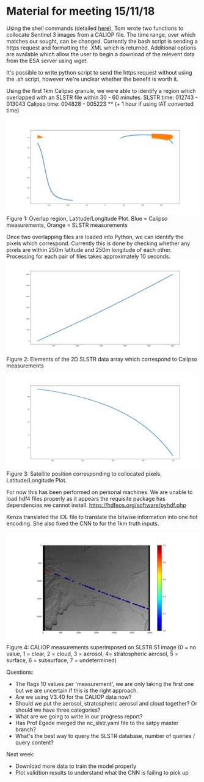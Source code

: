 # Material for meeting 15/11/18


Using the shell commands (detailed [here](https://scihub.copernicus.eu/userguide/BatchScripting)), Tom wrote two functions to collocate Sentinel 3 images from a CALIOP file. The time range, over which matches our sought, can be changed.
Currently the bash script is sending a https request and formatting the .XML which is returned. Additional options are available which allow the user to begin a download of the relevent data from the ESA server using wget.

It's possible to write python script to send the https request without using the .sh script, however we're unclear whether the benefit is worth it.

Using the first 1km Calipso granule, we were able to identify a region which overlapped with an SLSTR file within 30 - 60 minutes.
SLSTR time: 012743 - 013043
Calipso time: 004828 - 005223  ** (+ 1 hour if using IAT converted time)

![fig1](/Images/Collocation1.png)
Figure 1: Overlap region, Latitude/Longitude Plot. Blue = Calipso measurements, Orange = SLSTR measurements


Once two overlapping files are loaded into Python, we can identify the pixels which correspond. Currently this is done by checking whether any pixels are within 250m latitude and 250m longitude of each other. Processing for each pair of files takes approximately 10 seconds.
![fig2](/Images/FullCollcation1.png)
Figure 2: Elements of the 2D SLSTR data array which correspond to Calipso measurements

![fig3](/Images/FullCollocation2.png)
Figure 3: Satellite position corresponding to collocated pixels, Latitude/Longitude Plot.


For now this has been performed on personal machines. We are unable to load hdf4 files properly as it appears the requisite package has dependencies we cannot install.
https://hdfeos.org/software/pyhdf.php


Kenza translated the IDL file to translate the bitwise information into one hot encoding. She also fixed the CNN to for the 1km truth inputs. 


![fig4](/Images/colourful_collocation.png)
Figure 4: CALIOP measurements superimposed on SLSTR S1 image (0 = no value, 1 = clear, 2 = cloud, 3 = aerosol, 4= stratospheric aerosol, 5 = surface, 6 = subsurface, 7 = undetermined) 


Questions:
* The flags 10 values per 'measurement', we are only taking the first one but we are uncertain if this is the right approach.  
* Are we using V3.40 for the CALIOP data now?
* Should we put the aerosol, stratospheric aerosol and cloud together? Or should we have three categories?
* What are we going to write in our progress report?
* Has Prof Egede merged the nc_slstr.yaml file to the satpy master branch?
* What's the best way to query the SLSTR database, number of queries / query content?


Next week: 
* Download more data to train the model properly
* Plot validtion results to understand what the CNN is failing to pick up

